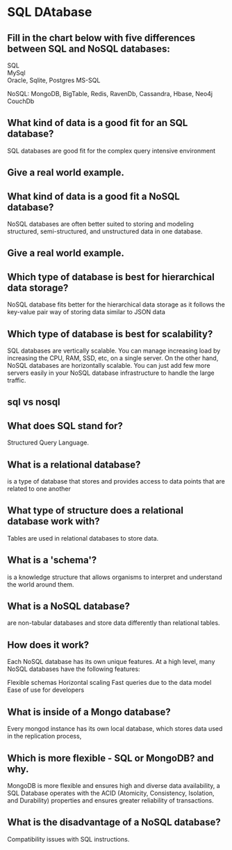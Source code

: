 # SQL DAtabase
 

## Fill in the chart below with five differences between SQL and NoSQL databases:

SQL	                   
MySql  
 Oracle, 
Sqlite, 
Postgres
 MS-SQL              
 
 
  NoSQL:
 MongoDB,
BigTable, 
 Redis, 
RavenDb, 
Cassandra,
 Hbase, 
Neo4j 
 CouchDb


 ## What kind of data is a good fit for an SQL database?

 SQL databases are good fit for the complex query intensive environment

## Give a real world example.


## What kind of data is a good fit a NoSQL database?
NoSQL databases are often better suited to storing and modeling structured, semi-structured, and unstructured data in one database.

## Give a real world example.

## Which type of database is best for hierarchical data storage?
 NoSQL database fits better for the hierarchical data storage as it follows the key-value pair way of storing data similar to JSON data

## Which type of database is best for scalability?
SQL databases are vertically scalable. You can manage increasing load by increasing the CPU, RAM, SSD, etc, on a single server. On the other hand, NoSQL databases are horizontally scalable. You can just add few more servers easily in your NoSQL database infrastructure to handle the large traffic.


## sql vs nosql

## What does SQL stand for?

Structured Query Language.

## What is a relational database?

is a type of database that stores and provides access to data points that are related to one another 

## What type of structure does a relational database work with?

Tables are used in relational databases to store data.

## What is a 'schema'?

is a knowledge structure that allows organisms to interpret and understand the world around them.

## What is a NoSQL database?

are non-tabular databases and store data differently than relational tables.

## How does it work?
Each NoSQL database has its own unique features. At a high level, many NoSQL databases have the following features:

Flexible schemas
Horizontal scaling
Fast queries due to the data model
Ease of use for developers

## What is inside of a Mongo database?

Every mongod instance has its own local database, which stores data used in the replication process,


## Which is more flexible - SQL or MongoDB? and why.

MongoDB is more flexible and ensures high and diverse data availability, a SQL Database operates with the ACID (Atomicity, Consistency, Isolation, and Durability) properties and ensures greater reliability of transactions.

## What is the disadvantage of a NoSQL database?
Compatibility issues with SQL instructions.
